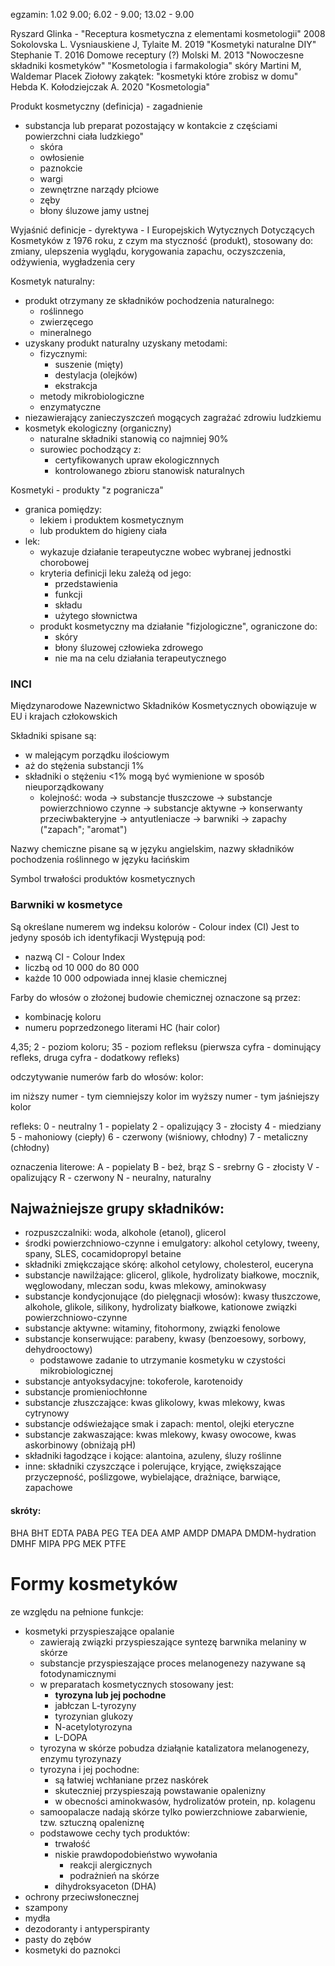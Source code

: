 egzamin: 1.02 9.00; 6.02 - 9.00; 13.02 - 9.00

Ryszard Glinka - "Receptura kosmetyczna z elementami kosmetologii" 2008
Sokolovska L. Vysniauskiene J, Tylaite M. 2019 "Kosmetyki naturalne DIY"
Stephanie T. 2016 Domowe receptury (?)
Molski M. 2013 "Nowoczesne składniki kosmetyków"
"Kosmetologia i farmakologia" skóry Martini M, Waldemar Placek
Ziołowy zakątek: "kosmetyki które zrobisz w domu" Hebda K.
Kołodziejczak A. 2020 "Kosmetologia"

Produkt kosmetyczny (definicja) - zagadnienie
- substancja lub preparat pozostający w kontakcie z częściami powierzchni ciała ludzkiego"
	- skóra
	- owłosienie
	- paznokcie
	- wargi
	- zewnętrzne narządy płciowe
	- zęby
	- błony śluzowe jamy ustnej

Wyjaśnić definicje - dyrektywa - I Europejskich Wytycznych Dotyczących Kosmetyków z 1976 roku, z czym ma styczność (produkt), stosowany do: zmiany, ulepszenia wyglądu, korygowania zapachu, oczyszczenia, odżywienia, wygładzenia cery

Kosmetyk naturalny:
- produkt otrzymany ze składników pochodzenia naturalnego:
	- roślinnego
	- zwierzęcego
	- mineralnego
- uzyskany produkt naturalny uzyskany metodami:
	- fizycznymi:
		- suszenie (mięty)
		- destylacja (olejków)
		- ekstrakcja
	- metody mikrobiologiczne
	- enzymatyczne
- niezawierający zanieczyszczeń mogących zagrażać zdrowiu ludzkiemu
- kosmetyk ekologiczny (organiczny)
	- naturalne składniki stanowią co najmniej 90%
	- surowiec pochodzący z: 
		- certyfikowanych upraw ekologicznnych
		- kontrolowanego zbioru stanowisk naturalnych

Kosmetyki - produkty "z pogranicza"
- granica pomiędzy:
	- lekiem i produktem kosmetycznym
	- lub produktem do higieny ciała
- lek:
	- wykazuje działanie terapeutyczne wobec wybranej jednostki chorobowej
	- kryteria definicji leku zależą od jego:
		- przedstawienia
		- funkcji
		- składu
		- użytego słownictwa
	- produkt kosmetyczny ma działanie "fizjologiczne", ograniczone do:
		- skóry
		- błony śluzowej człowieka zdrowego
		- nie ma na celu działania terapeutycznego

### INCI
Międzynarodowe Nazewnictwo Składników Kosmetycznych
obowiązuje w EU i krajach człokowskich

Składniki spisane są:
- w malejącym porządku ilościowym
- aż do stężenia substancji 1%
- składniki o stężeniu <1% mogą być wymienione w sposób nieuporządkowany
	- kolejność: woda -> substancje tłuszczowe -> substancje powierzchniowo czynne -> substancje aktywne -> konserwanty przeciwbakteryjne -> antyutleniacze -> barwniki -> zapachy ("zapach"; "aromat")

Nazwy chemiczne pisane są w języku angielskim, nazwy składników pochodzenia roślinnego w języku łacińskim

Symbol trwałości produktów kosmetycznych

### Barwniki w kosmetyce

Są określane numerem wg indeksu kolorów - Colour index (CI)
Jest to jedyny sposób ich identyfikacji
Występują pod:
- nazwą CI - Colour Index
- liczbą od 10 000 do 80 000
- każde 10 000 odpowiada innej klasie chemicznej

Farby do włosów o złożonej budowie chemicznej oznaczone są przez:
- kombinację koloru
- numeru poprzedzonego literami HC (hair color)

4,35;  2 - poziom koloru;  35 - poziom refleksu (pierwsza cyfra - dominujący refleks, druga cyfra - dodatkowy refleks)

odczytywanie numerów farb do włosów:
kolor:

im niższy numer - tym ciemniejszy kolor
im wyższy numer - tym jaśniejszy kolor

refleks:
0 - neutralny
1 - popielaty
2 - opalizujący
3 - złocisty
4 - miedziany
5 - mahoniowy (ciepły)
6 - czerwony (wiśniowy, chłodny)
7 - metaliczny (chłodny)

oznaczenia literowe:
A - popielaty
B - beż, brąz
S - srebrny
G - złocisty
V - opalizujący
R - czerwony
N - neuralny, naturalny

## Najważniejsze grupy składników:
- rozpuszczalniki: woda, alkohole (etanol), glicerol
- środki powierzchniowo-czynne i emulgatory: alkohol cetylowy, tweeny, spany, SLES, cocamidopropyl betaine
- składniki zmiękczające skórę: alkohol cetylowy, cholesterol, euceryna
- substancje nawilżające: glicerol, glikole, hydrolizaty białkowe, mocznik, węglowodany, mleczan sodu, kwas mlekowy, aminokwasy
- substancje kondycjonujące (do pielęgnacji włosów): kwasy tłuszczowe, alkohole, glikole, silikony, hydrolizaty białkowe, kationowe związki powierzchniowo-czynne
- substancje aktywne: witaminy, fitohormony, związki fenolowe
- substancje konserwujące: parabeny, kwasy (benzoesowy, sorbowy, dehydrooctowy)
	- podstawowe zadanie to utrzymanie kosmetyku w czystości mikrobiologicznej
- substancje antyoksydacyjne: tokoferole, karotenoidy
- substancje promieniochłonne
- substancje złuszczające: kwas glikolowy, kwas mlekowy, kwas cytrynowy
- substancje odświeżające smak i zapach: mentol, olejki eteryczne
- substancje zakwaszające: kwas mlekowy, kwasy owocowe, kwas askorbinowy (obniżają pH)
- składniki łagodzące i kojące: alantoina, azuleny, śluzy roślinne
- inne: składniki czyszczące i polerujące, kryjące, zwiększające przyczepność, poślizgowe, wybielające, drażniące, barwiące, zapachowe


#### skróty:
BHA
BHT
EDTA
PABA
PEG
TEA
DEA
AMP
AMDP
DMAPA
DMDM-hydration
DMHF
MIPA
PPG
MEK
PTFE

# Formy kosmetyków
ze względu na pełnione funkcje:

- kosmetyki przyspieszające opalanie
	- zawierają związki przyspieszające syntezę barwnika melaniny w skórze
	- substancje przyspieszające proces melanogenezy nazywane są fotodynamicznymi
	- w preparatach kosmetycznych stosowany jest:
		- **tyrozyna lub jej pochodne**
		- jabłczan L-tyrozyny
		- tyrozynian glukozy
		- N-acetylotyrozyna
		- L-DOPA
	- tyrozyna w skórze pobudza działąnie katalizatora melanogenezy, enzymu tyrozynazy
	- tyrozyna i jej pochodne:
		- są łatwiej wchłaniane przez naskórek
		- skuteczniej przyspieszają powstawanie opalenizny
		- w obecności aminokwasów, hydrolizatów protein, np. kolagenu
	- samoopalacze nadają skórze tylko powierzchniowe zabarwienie, tzw. sztuczną opaleniznę
	- podstawowe cechy tych produktów:
		- trwałość
		- niskie prawdopodobieństwo wywołania
			- reakcji alergicznych
			- podrażnień na skórze
		- dihydroksyaceton (DHA)
- ochrony przeciwsłonecznej
- szampony
- mydła
- dezodoranty i antyperspiranty
- pasty do zębów
- kosmetyki do paznokci
